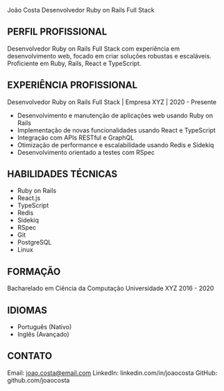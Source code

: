 João Costa
Desenvolvedor Ruby on Rails Full Stack

PERFIL PROFISSIONAL
-----------------
Desenvolvedor Ruby on Rails Full Stack com experiência em desenvolvimento web, focado em criar soluções robustas e escaláveis. Proficiente em Ruby, Rails, React e TypeScript.

EXPERIÊNCIA PROFISSIONAL
----------------------
Desenvolvedor Ruby on Rails Full Stack | Empresa XYZ | 2020 - Presente
- Desenvolvimento e manutenção de aplicações web usando Ruby on Rails
- Implementação de novas funcionalidades usando React e TypeScript
- Integração com APIs RESTful e GraphQL
- Otimização de performance e escalabilidade usando Redis e Sidekiq
- Desenvolvimento orientado a testes com RSpec

HABILIDADES TÉCNICAS
------------------
- Ruby on Rails
- React.js
- TypeScript
- Redis
- Sidekiq
- RSpec
- Git
- PostgreSQL
- Linux

FORMAÇÃO
--------
Bacharelado em Ciência da Computação
Universidade XYZ
2016 - 2020

IDIOMAS
-------
- Português (Nativo)
- Inglês (Avançado)

CONTATO
-------
Email: joao.costa@email.com
LinkedIn: linkedin.com/in/joaocosta
GitHub: github.com/joaocosta
